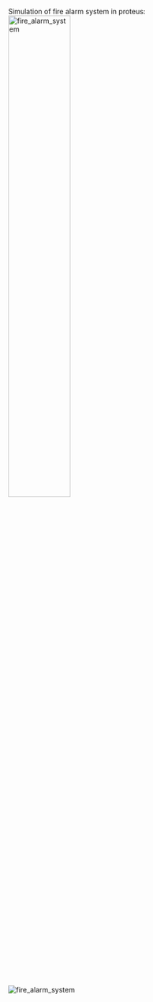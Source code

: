 Simulation of fire alarm system in proteus:
<br>
<img src="https://github.com/user-attachments/assets/50453d49-631b-4934-a0eb-2e6dd87f1389" 
     alt="fire_alarm_system" 
     style="width: 50%; height: auto;">

![fire_alarm_system](https://github.com/user-attachments/assets/50453d49-631b-4934-a0eb-2e6dd87f1389)
